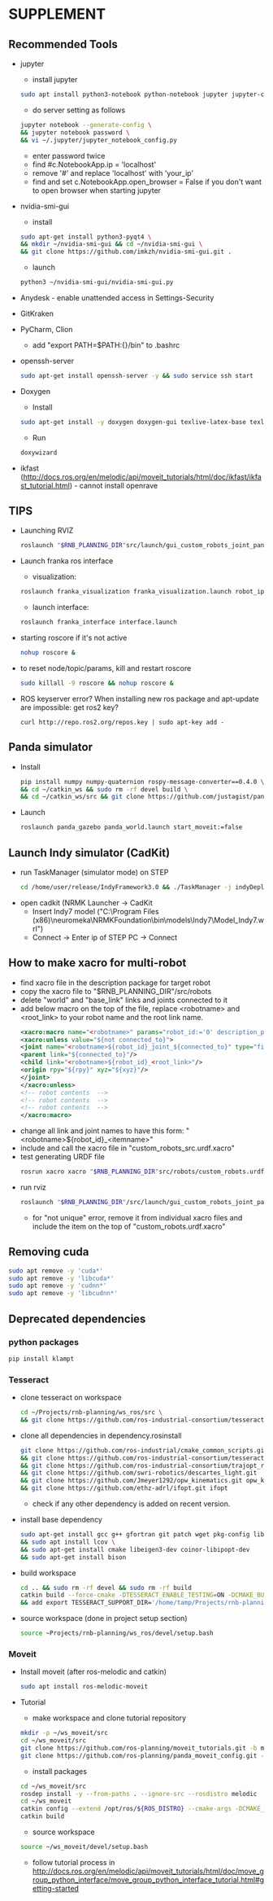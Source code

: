# SUPPLEMENT
## Recommended Tools  
* jupyter 
  * install jupyter  
  ```bash
  sudo apt install python3-notebook python-notebook jupyter jupyter-core python-ipykernel  
  ```
  * do server setting as follows
  ```bash
  jupyter notebook --generate-config \
  && jupyter notebook password \
  && vi ~/.jupyter/jupyter_notebook_config.py
  ```
  * enter password twice
  * find #c.NotebookApp.ip = 'localhost'
  * remove '#' and replace 'localhost' with 'your_ip'
  * find and set c.NotebookApp.open_browser = False if you don't want to open browser when starting jupyter
  
  
* nvidia-smi-gui
  * install  
  ```bash
  sudo apt-get install python3-pyqt4 \
  && mkdir ~/nvidia-smi-gui && cd ~/nvidia-smi-gui \
  && git clone https://github.com/imkzh/nvidia-smi-gui.git .
  ```
  * launch  
  ```bash
  python3 ~/nvidia-smi-gui/nvidia-smi-gui.py
  ```
* Anydesk - enable unattended access in Settings-Security
* GitKraken  
* PyCharm, Clion  
  * add "export PATH=$PATH:{}/bin" to .bashrc  
* openssh-server  
  ```bash
  sudo apt-get install openssh-server -y && sudo service ssh start
  ```

* Doxygen
  * Install
  ```bash
  sudo apt-get install -y doxygen doxygen-gui texlive-latex-base texlive-latex-recommended ko.tex texlive-fonts-extra
  ```

  * Run
  ```bash
  doxywizard
  ```
  
* ikfast (http://docs.ros.org/en/melodic/api/moveit_tutorials/html/doc/ikfast/ikfast_tutorial.html) - cannot install openrave


## TIPS 
* Launching RVIZ
  ```bash
  roslaunch "$RNB_PLANNING_DIR"src/launch/gui_custom_robots_joint_panel.launch 
  ``` 

* Launch franka ros interface  
  * visualization:
  ```bash
  roslaunch franka_visualization franka_visualization.launch robot_ip:=192.168.0.13 load_gripper:=true  
  ```
  * launch interface: 
  ```bash
  roslaunch franka_interface interface.launch
  ```
* starting roscore if it's not active  
  ```bash
  nohup roscore &  
  ```
* to reset node/topic/params, kill and restart roscore  
  ```bash
  sudo killall -9 roscore && nohup roscore &  
  ```
* ROS keyserver error? When installing new ros package and apt-update are impossible: get ros2 key?
  ```
  curl http://repo.ros2.org/repos.key | sudo apt-key add -
  ```


## Panda simulator
* Install
  ```bash
  pip install numpy numpy-quaternion rospy-message-converter==0.4.0 \
  && cd ~/catkin_ws && sudo rm -rf devel build \
  && cd ~/catkin_ws/src && git clone https://github.com/justagist/panda_simulator && cd panda_simulator && ./build_ws.sh  
  ```
* Launch
  ```bash
  roslaunch panda_gazebo panda_world.launch start_moveit:=false   
  ```


## Launch Indy simulator (CadKit)
* run TaskManager (simulator mode)  on STEP
  ```bash
  cd /home/user/release/IndyFramework3.0 && ./TaskManager -j indyDeploy.json
  ```
* open cadkit (NRMK Launcher -> CadKit
  * Insert Indy7 model ("C:\Program Files (x86)\neuromeka\NRMKFoundation\bin\models\Indy7\Model_Indy7.wrl")
  * Connect -> Enter ip of STEP PC -> Connect

  
## How to make xacro for multi-robot  
* find xacro file in the description package for target robot  
* copy the xacro file to "$RNB_PLANNING_DIR"/src/robots  
* delete "world" and "base_link" links and joints connected to it  
* add below macro on the top of the file, replace \<robotname\> and \<root_link\> to your robot name and the root link name.  
  ```xml
  <xacro:macro name="<robotname>" params="robot_id:='0' description_pkg:='robot_description' connected_to:='' xyz:='0 0 0' rpy:='0 0 0'">  
  <xacro:unless value="${not connected_to}">  
  <joint name="<robotname>${robot_id}_joint_${connected_to}" type="fixed">  
  <parent link="${connected_to}"/>  
  <child link="<robotname>${robot_id}_<root_link>"/>  
  <origin rpy="${rpy}" xyz="${xyz}"/>  
  </joint>  
  </xacro:unless>  
  <!-- robot contents  -->  
  <!-- robot contents  -->  
  <!-- robot contents  -->  
  </xacro:macro>  
  ```
* change all link and joint names to have this form: "\<robotname\>${robot_id}\_\<itemname\>" 
* include and call the xacro file in "custom_robots_src.urdf.xacro"  
* test generating URDF file  
  ```bash
  rosrun xacro xacro "$RNB_PLANNING_DIR"src/robots/custom_robots.urdf.xacro > "$RNB_PLANNING_DIR"src/robots/custom_robots.urdf  
  ```
* run rviz  
  ```bash
  roslaunch "$RNB_PLANNING_DIR"/src/launch/gui_custom_robots_joint_panel.launch  
  ```
  * for "not unique" error, remove it from individual xacro files and include the item on the top of "custom_robots.urdf.xacro"  

## Removing cuda  
  ```bash
  sudo apt remove -y 'cuda*'
  sudo apt remove -y 'libcuda*'
  sudo apt remove -y 'cudnn*'
  sudo apt remove -y 'libcudnn*'
  ```

## Deprecated dependencies  

### python packages  
```bash
pip install klampt
```

### Tesseract  
* clone tesseract on workspace  
  ```bash
  cd ~/Projects/rnb-planning/ws_ros/src \
  && git clone https://github.com/ros-industrial-consortium/tesseract.git  
  ```
   
* clone all dependencies in dependency.rosinstall  
  ```bash
  git clone https://github.com/ros-industrial/cmake_common_scripts.git cmake_common_scripts \
  && git clone https://github.com/ros-industrial-consortium/tesseract_ext.git tesseract_ext \
  && git clone https://github.com/ros-industrial-consortium/trajopt_ros.git trajopt \
  && git clone https://github.com/swri-robotics/descartes_light.git  descartes_light \
  && git clone https://github.com/Jmeyer1292/opw_kinematics.git opw_kinematics \
  && git clone https://github.com/ethz-adrl/ifopt.git ifopt  
  ```
  * check if any other dependency is added on recent version.
  
  
* install base dependency
  ```bash
  sudo apt-get install gcc g++ gfortran git patch wget pkg-config liblapack-dev libmetis-dev \
  && sudo apt install lcov \
  && sudo apt-get install cmake libeigen3-dev coinor-libipopt-dev
  && sudo apt-get install bison  
  ```

* build workspace
  ```bash
  cd .. && sudo rm -rf devel && sudo rm -rf build
  catkin build --force-cmake -DTESSERACT_ENABLE_TESTING=ON -DCMAKE_BUILD_TYPE=Release \
  && add export TESSERACT_SUPPORT_DIR='/home/tamp/Projects/rnb-planning/ws_ros/devel/share/tesseract_support'  
  ```
  
* source workspace (done in project setup section)
  ```bash
  source ~Projects/rnb-planning/ws_ros/devel/setup.bash
  ``` 
  
### Moveit
* Install moveit (after ros-melodic and catkin)
  ```bash
  sudo apt install ros-melodic-moveit
  ```

* Tutorial
  * make workspace and clone tutorial repository
  ```bash
  mkdir -p ~/ws_moveit/src
  cd ~/ws_moveit/src
  git clone https://github.com/ros-planning/moveit_tutorials.git -b melodic-devel
  git clone https://github.com/ros-planning/panda_moveit_config.git -b melodic-devel
  ```
  * install packages
  ```bash
  cd ~/ws_moveit/src
  rosdep install -y --from-paths . --ignore-src --rosdistro melodic
  cd ~/ws_moveit
  catkin config --extend /opt/ros/${ROS_DISTRO} --cmake-args -DCMAKE_BUILD_TYPE=Release
  catkin build
  ```
  * source workspace
  ```bash
  source ~/ws_moveit/devel/setup.bash
  ```
  * follow tutorial process in http://docs.ros.org/en/melodic/api/moveit_tutorials/html/doc/move_group_python_interface/move_group_python_interface_tutorial.html#getting-started
